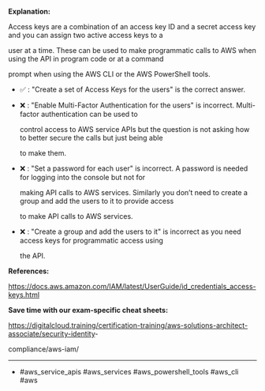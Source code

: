 **Explanation:**

Access keys are a combination of an access key ID and a secret access key and you can assign two active access keys to a

user at a time. These can be used to make programmatic calls to AWS when using the API in program code or at a command

prompt when using the AWS CLI or the AWS PowerShell tools.

- ✅ :  "Create a set of Access Keys for the users" is the correct answer.

- ❌ :  "Enable Multi-Factor Authentication for the users" is incorrect. Multi-factor authentication can be used to

  control access to AWS service APIs but the question is not asking how to better secure the calls but just being able

  to make them.

- ❌ :  "Set a password for each user" is incorrect. A password is needed for logging into the console but not for

  making API calls to AWS services. Similarly you don’t need to create a group and add the users to it to provide access

  to make API calls to AWS services.

- ❌ :  "Create a group and add the users to it" is incorrect as you need access keys for programmatic access using

  the API.

**References:**

<https://docs.aws.amazon.com/IAM/latest/UserGuide/id_credentials_access-keys.html>

**Save time with our exam-specific cheat sheets:**

<https://digitalcloud.training/certification-training/aws-solutions-architect-associate/security-identity>-

compliance/aws-iam/

----

- #aws_service_apis #aws_services #aws_powershell_tools #aws_cli #aws

